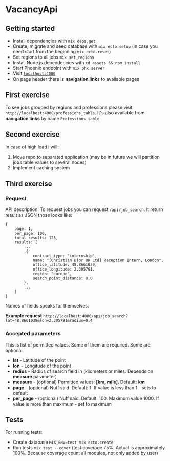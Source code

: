 # VacancyApi

## Getting started

* Install dependencies with `mix deps.get`
* Create, migrate and seed database with `mix ecto.setup` (in case you need start from the beginning `mix ecto.reset`)
* Set regions to all jobs `mix set_regions`
* Install Node.js dependencies with `cd assets && npm install`
* Start Phoenix endpoint with `mix phx.server`
* Visit [`localhost:4000`](http://localhost:4000)
* On page header there is **navigation links** to available pages

## First exercise

To see jobs grouped by regions and professions please visit `http://localhost:4000/professions_table`.
It's also available from **navigation links** by name `Professions table`

## Second exercise

In case of high load i will:

1. Move repo to separated application (may be in future we will partition jobs table values to several nodes) 
2. Implement caching system

## Third exercise

### Request

API description:
To request jobs you can request `/api/job_search`. It return result as JSON those looks like:
 
```
{
    page: 1,
    per_page: 100,
    total_results: 123,
    results: [
        ...
        ,{
            contract_type: "internship",
            name: "[Christian Dior UK Ltd] Reception Intern, London",
            office_latitude: 48.8661039,
            office_longitude: 2.305791,
            region: "europe",
            search_point_distance: 0.0
        },
        ...
    ]
}
```

Names of fields speaks for themselves.

**Example request** `http://localhost:4000/api/job_search?lat=48.8661039&lon=2.305791&radius=0.4`

### Accepted parameters

This is list of permitted values. Some of them are required. Some are optional.

* **lat** - Latitude of the point
* **lon** - Longitude of the point
* **redius** - Radius of search field in (kilometers or miles. Depends on **measure** parameter)
* **measure** - (optional) Permitted values: **[km, mile]**. Default: **km**
* **page** - (optional) Nuff said. Default: 1. If value is less than 1 - sets to default
* **per_page** - (optional) Nuff said. Default: 100. Maximum value 1000. If value is more than maximum - set to maximum  

## Tests
  
For running tests:

* Create database `MIX_ENV=test mix ecto.create`
* Run tests `mix test --cover` (test coverage 75%. Actual is approximately 100%. Because coverage count all modules, not only added by user)
